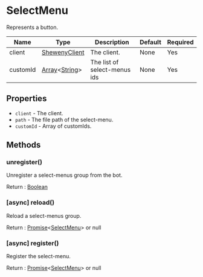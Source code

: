 # SelectMenu

Represents a button.

| Name     | Type                                                                                                                                                                                               | Description                  | Default | Required |
| -------- | -------------------------------------------------------------------------------------------------------------------------------------------------------------------------------------------------- | ---------------------------- | ------- | -------- |
| client   | [ShewenyClient](./ShewenyClient.md)                                                                                                                                                                | The client.                  | None    | Yes      |
| customId | [Array](https://developer.mozilla.org/en-US/docs/Web/JavaScript/Reference/Global_Objects/Array)<[String](https://developer.mozilla.org/en-US/docs/Web/JavaScript/Reference/Global_Objects/String)> | The list of select-menus ids | None    | Yes      |

## Properties

- `client` - The client.
- `path` - The file path of the select-menu.
- `customId` - Array of customIds.

## Methods

### unregister()

Unregister a select-menus group from the bot.

Return : [Boolean](https://developer.mozilla.org/en-US/docs/Web/JavaScript/Reference/Global_Objects/Boolean)

### [async] reload()

Reload a select-menus group.

Return : [Promise](https://developer.mozilla.org/en-US/docs/Web/JavaScript/Reference/Global_Objects/Promise)<[SelectMenu](.)> or null

### [async] register()

Register the select-menu.

Return : [Promise](https://developer.mozilla.org/en-US/docs/Web/JavaScript/Reference/Global_Objects/Promise)<[SelectMenu](.)> or null
